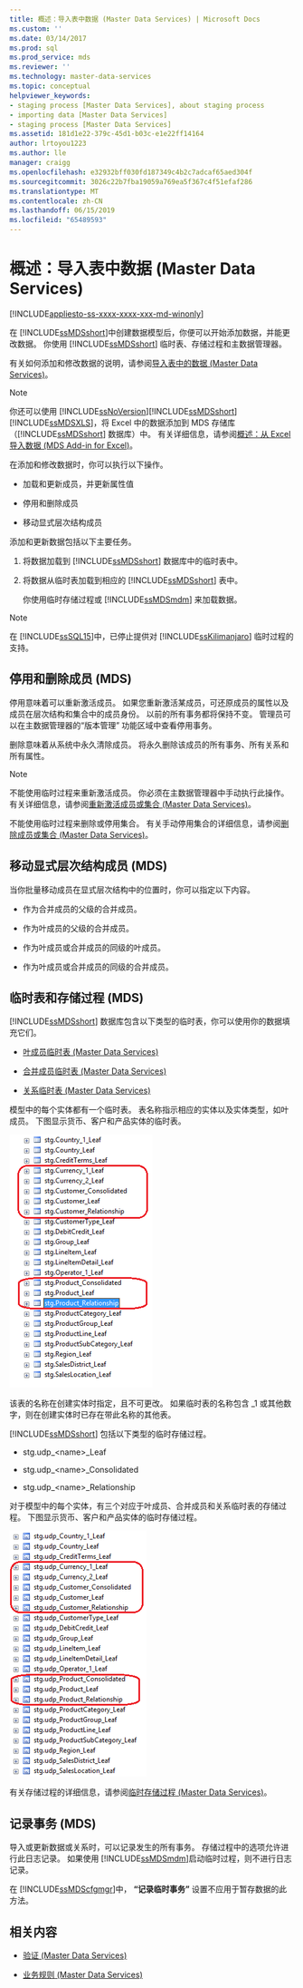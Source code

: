 ```yaml
---
title: 概述：导入表中数据 (Master Data Services) | Microsoft Docs
ms.custom: ''
ms.date: 03/14/2017
ms.prod: sql
ms.prod_service: mds
ms.reviewer: ''
ms.technology: master-data-services
ms.topic: conceptual
helpviewer_keywords:
- staging process [Master Data Services], about staging process
- importing data [Master Data Services]
- staging process [Master Data Services]
ms.assetid: 181d1e22-379c-45d1-b03c-e1e22ff14164
author: lrtoyou1223
ms.author: lle
manager: craigg
ms.openlocfilehash: e32932bff030fd187349c4b2c7adcaf65aed304f
ms.sourcegitcommit: 3026c22b7fba19059a769ea5f367c4f51efaf286
ms.translationtype: MT
ms.contentlocale: zh-CN
ms.lasthandoff: 06/15/2019
ms.locfileid: "65489593"
---
```

# <a name="overview-importing-data-from-tables-master-data-services"></a>概述：导入表中数据 (Master Data Services)

[!INCLUDE[appliesto-ss-xxxx-xxxx-xxx-md-winonly](../includes/appliesto-ss-xxxx-xxxx-xxx-md-winonly.md)]

  在 [!INCLUDE[ssMDSshort](../includes/ssmdsshort-md.md)]中创建数据模型后，你便可以开始添加数据，并能更改数据。   你使用 [!INCLUDE[ssMDSshort](../includes/ssmdsshort-md.md)] 临时表、存储过程和主数据管理器。  
  
 有关如何添加和修改数据的说明，请参阅[导入表中的数据 (Master Data Services)](../master-data-services/import-data-from-tables-master-data-services.md)。  
  
> [!NOTE]
>  你还可以使用 [!INCLUDE[ssNoVersion](../includes/ssnoversion-md.md)][!INCLUDE[ssMDSshort](../includes/ssmdsshort-md.md)][!INCLUDE[ssMDSXLS](../includes/ssmdsxls-md.md)]，将 Excel 中的数据添加到 MDS 存储库（[!INCLUDE[ssMDSshort](../includes/ssmdsshort-md.md)] 数据库）中。 有关详细信息，请参阅[概述：从 Excel 导入数据 (MDS Add-in for Excel)](../master-data-services/microsoft-excel-add-in/overview-importing-data-from-excel-mds-add-in-for-excel.md)。  
  
 在添加和修改数据时，你可以执行以下操作。  
  
-   加载和更新成员，并更新属性值  
  
-   停用和删除成员  
  
-   移动显式层次结构成员  
  
 添加和更新数据包括以下主要任务。  
  
1.  将数据加载到 [!INCLUDE[ssMDSshort](../includes/ssmdsshort-md.md)] 数据库中的临时表中。  
  
2.  将数据从临时表加载到相应的 [!INCLUDE[ssMDSshort](../includes/ssmdsshort-md.md)] 表中。  
  
     你使用临时存储过程或 [!INCLUDE[ssMDSmdm](../includes/ssmdsmdm-md.md)] 来加载数据。  
  
> [!NOTE]  
>  在 [!INCLUDE[ssSQL15](../includes/sssql15-md.md)]中，已停止提供对 [!INCLUDE[ssKilimanjaro](../includes/sskilimanjaro-md.md)] 临时过程的支持。  
  
## <a name="deactivating-and-deleting-members-mds"></a>停用和删除成员 (MDS)  
 停用意味着可以重新激活成员。 如果您重新激活某成员，可还原成员的属性以及成员在层次结构和集合中的成员身份。 以前的所有事务都将保持不变。 管理员可以在主数据管理器的“版本管理”  功能区域中查看停用事务。  
  
 删除意味着从系统中永久清除成员。 将永久删除该成员的所有事务、所有关系和所有属性。  
  
> [!NOTE]  
>  不能使用临时过程来重新激活成员。 你必须在主数据管理器中手动执行此操作。 有关详细信息，请参阅[重新激活成员或集合 (Master Data Services)](../master-data-services/reactivate-a-member-or-collection-master-data-services.md)。  
>   
>  不能使用临时过程来删除或停用集合。 有关手动停用集合的详细信息，请参阅[删除成员或集合 (Master Data Services)](../master-data-services/delete-a-member-or-collection-master-data-services.md)。  
  
## <a name="moving-explicit-hierarchy-members-mds"></a>移动显式层次结构成员 (MDS)  
 当你批量移动成员在显式层次结构中的位置时，你可以指定以下内容。  
  
-   作为合并成员的父级的合并成员。  
  
-   作为叶成员的父级的合并成员。  
  
-   作为叶成员或合并成员的同级的叶成员。  
  
-   作为叶成员或合并成员的同级的合并成员。  
  
## <a name="staging-tables-and-stored-procedures-mds"></a>临时表和存储过程 (MDS)  
 [!INCLUDE[ssMDSshort](../includes/ssmdsshort-md.md)] 数据库包含以下类型的临时表，你可以使用你的数据填充它们。  
  
-   [叶成员临时表 (Master Data Services)](../master-data-services/leaf-member-staging-table-master-data-services.md)  
  
-   [合并成员临时表 (Master Data Services)](../master-data-services/consolidated-member-staging-table-master-data-services.md)  
  
-   [关系临时表 (Master Data Services)](../master-data-services/relationship-staging-table-master-data-services.md)  
  
 模型中的每个实体都有一个临时表。 表名称指示相应的实体以及实体类型，如叶成员。 下图显示货币、客户和产品实体的临时表。  
  
 ![MDS 数据库中的临时表](../master-data-services/media/mds-staging-tables.png "Staging Tables in MDS database")  
  
 该表的名称在创建实体时指定，且不可更改。 如果临时表的名称包含 _1 或其他数字，则在创建实体时已存在带此名称的其他表。  
  
 [!INCLUDE[ssMDSshort](../includes/ssmdsshort-md.md)] 包括以下类型的临时存储过程。  
  
-   stg.udp_\<name>_Leaf  
  
-   stg.udp_\<name>_Consolidated  
  
-   stg.udp_\<name>_Relationship  
  
 对于模型中的每个实体，有三个对应于叶成员、合并成员和关系临时表的存储过程。  下图显示货币、客户和产品实体的临时存储过程。  
  
 ![MDS 数据库中的临时存储过程](../master-data-services/media/mds-staging-storedprocedures.png "Staging stored procedures in the MDS database")  
  
 有关存储过程的详细信息，请参阅[临时存储过程 (Master Data Services)](../master-data-services/staging-stored-procedure-master-data-services.md)。  
  
## <a name="logging-transactions-mds"></a>记录事务 (MDS)  
 导入或更新数据或关系时，可以记录发生的所有事务。 存储过程中的选项允许进行此日志记录。 如果使用 [!INCLUDE[ssMDSmdm](../includes/ssmdsmdm-md.md)]启动临时过程，则不进行日志记录。  
  
 在 [!INCLUDE[ssMDScfgmgr](../includes/ssmdscfgmgr-md.md)]中， **“记录临时事务”** 设置不应用于暂存数据的此方法。  
  
## <a name="related-content"></a>相关内容  
  
-   [验证 (Master Data Services)](../master-data-services/validation-master-data-services.md)  
  
-   [业务规则 (Master Data Services)](../master-data-services/business-rules-master-data-services.md)  
  
  
